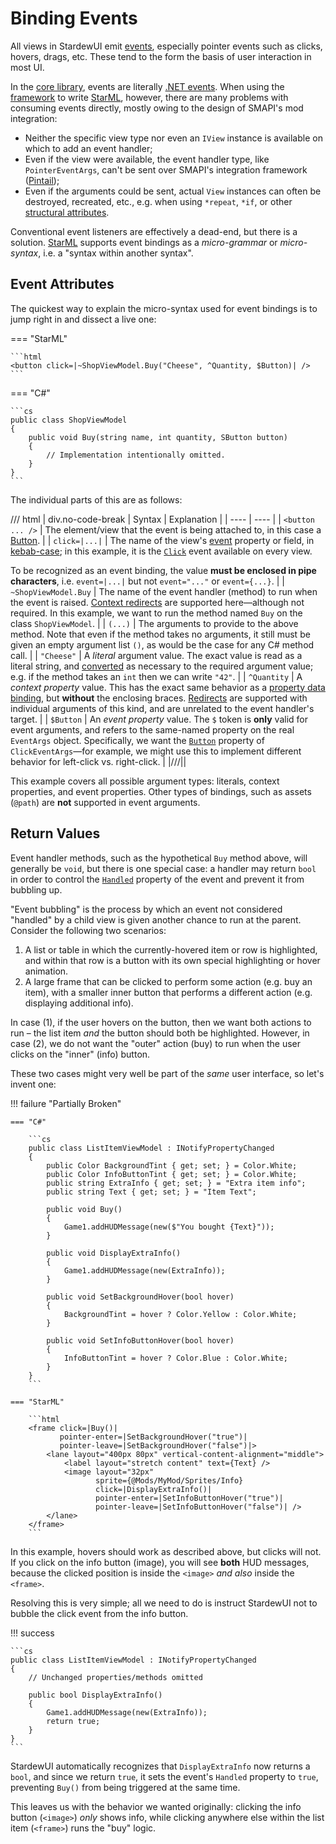 # Binding Events

All views in StardewUI emit [events](starml.md#events), especially pointer events such as clicks, hovers, drags, etc. These tend to the form the basis of user interaction in most UI.

In the [core library](../library/index.md), events are literally [.NET events](https://learn.microsoft.com/en-us/dotnet/standard/Events/). When using the [framework](index.md) to write [StarML](starml.md), however, there are many problems with consuming events directly, mostly owing to the design of SMAPI's mod integration:

- Neither the specific view type nor even an `IView` instance is available on which to add an event handler;
- Even if the view were available, the event handler type, like `PointerEventArgs`, can't be sent over SMAPI's integration framework ([Pintail](https://github.com/Nanoray-pl/Pintail));
- Even if the arguments could be sent, actual `View` instances can often be destroyed, recreated, etc., e.g. when using `*repeat`, `*if`, or other [structural attributes](starml.md#structural-attributes).

Conventional event listeners are effectively a dead-end, but there is a solution. [StarML](starml.md) supports event bindings as a _micro-grammar_ or _micro-syntax_, i.e. a "syntax within another syntax".

## Event Attributes

The quickest way to explain the micro-syntax used for event bindings is to jump right in and dissect a live one:

=== "StarML"

    ```html
    <button click=|~ShopViewModel.Buy("Cheese", ^Quantity, $Button)| />
    ```

=== "C#"

    ```cs
    public class ShopViewModel
    {
        public void Buy(string name, int quantity, SButton button)
        {
            // Implementation intentionally omitted.
        }
    }
    ```

The individual parts of this are as follows:

/// html | div.no-code-break
| Syntax | Explanation |
| ---- | ---- |
| `<button ... />` | The element/view that the event is being attached to, in this case a [Button](../reference/stardewui/widgets/button.md). |
| `click=|...|` | The name of the view's [event](https://learn.microsoft.com/en-us/dotnet/standard/Events/) property or field, in [kebab-case](https://developer.mozilla.org/en-US/docs/Glossary/Kebab_case); in this example, it is the [`Click`](../reference/stardewui/iview.md#click) event available on every view.<p>To be recognized as an event binding, the value **must be enclosed in pipe characters**, i.e. `event=|...|` but not `event="..."` or `event={...}`. |
| `~ShopViewModel.Buy` | The name of the event handler (method) to run when the event is raised. [Context redirects](binding-context.md#redirects) are supported here—although not required. In this example, we want to run the method named `Buy` on the class `ShopViewModel`. |
| `(...)` | The arguments to provide to the above method. Note that even if the method takes no arguments, it still must be given an empty argument list `()`, as would be the case for any C# method call. |
| `"Cheese"` | A _literal_ argument value. The exact value is read as a literal string, and [converted](starml.md#type-conversions) as necessary to the required argument value; e.g. if the method takes an `int` then we can write `"42"`. |
| `^Quantity` | A _context property_ value. This has the exact same behavior as a [property data binding](starml.md#attribute-flavors), but **without** the enclosing braces. [Redirects](binding-context.md#redirects) are supported with individual arguments of this kind, and are unrelated to the event handler's target. |
| `$Button` | An _event property_ value. The `$` token is **only** valid for event arguments, and refers to the same-named property on the real `EventArgs` object. Specifically, we want the [`Button`](../reference/stardewui/events/clickeventargs.md#button) property of `ClickEventArgs`—for example, we might use this to implement different behavior for left-click vs. right-click. |
|///||

This example covers all possible argument types: literals, context properties, and event properties. Other types of bindings, such as assets (`@path`) are **not** supported in event arguments.

## Return Values

Event handler methods, such as the hypothetical `Buy` method above, will generally be `void`, but there is one special case: a handler may return `bool` in order to control the [`Handled`](../reference/stardewui/events/bubbleeventargs.md#handled) property of the event and prevent it from bubbling up.

"Event bubbling" is the process by which an event not considered "handled" by a child view is given another chance to run at the parent. Consider the following two scenarios:

1. A list or table in which the currently-hovered item or row is highlighted, and within that row is a button with its own special highlighting or hover animation.
2. A large frame that can be clicked to perform some action (e.g. buy an item), with a smaller inner button that performs a different action (e.g. displaying additional info).

In case (1), if the user hovers on the button, then we want both actions to run – the list item _and_ the button should both be highlighted. However, in case (2), we do not want the "outer" action (buy) to run when the user clicks on the "inner" (info) button.

These two cases might very well be part of the _same_ user interface, so let's invent one:

!!! failure "Partially Broken"

    === "C#"
    
        ```cs
        public class ListItemViewModel : INotifyPropertyChanged
        {
            public Color BackgroundTint { get; set; } = Color.White;
            public Color InfoButtonTint { get; set; } = Color.White;
            public string ExtraInfo { get; set; } = "Extra item info";
            public string Text { get; set; } = "Item Text";
            
            public void Buy()
            {
                Game1.addHUDMessage(new($"You bought {Text}"));
            }
            
            public void DisplayExtraInfo()
            {
                Game1.addHUDMessage(new(ExtraInfo));
            }
    
            public void SetBackgroundHover(bool hover)
            {
                BackgroundTint = hover ? Color.Yellow : Color.White;
            }
    
            public void SetInfoButtonHover(bool hover)
            {
                InfoButtonTint = hover ? Color.Blue : Color.White;
            }
        }
        ```
    
    === "StarML"
    
        ```html
        <frame click=|Buy()|
               pointer-enter=|SetBackgroundHover("true")|
               pointer-leave=|SetBackgroundHover("false")|>
            <lane layout="400px 80px" vertical-content-alignment="middle">
                <label layout="stretch content" text={Text} />
                <image layout="32px"
                       sprite={@Mods/MyMod/Sprites/Info}
                       click=|DisplayExtraInfo()|
                       pointer-enter=|SetInfoButtonHover("true")|
                       pointer-leave=|SetInfoButtonHover("false")| />
            </lane>
        </frame>
        ```

In this example, hovers should work as described above, but clicks will not. If you click on the info button (image), you will see **both** HUD messages, because the clicked position is inside the `<image>` _and also_ inside the `<frame>`.

Resolving this is very simple; all we need to do is instruct StardewUI not to bubble the click event from the info button.

!!! success

    ```cs
    public class ListItemViewModel : INotifyPropertyChanged
    {
        // Unchanged properties/methods omitted
    
        public bool DisplayExtraInfo()
        {
            Game1.addHUDMessage(new(ExtraInfo));
            return true;
        }
    }
    ```

StardewUI automatically recognizes that `DisplayExtraInfo` now returns a `bool`, and since we return `true`, it sets the event's `Handled` property to `true`, preventing `Buy()` from being triggered at the same time.

This leaves us with the behavior we wanted originally: clicking the info button (`<image>`) _only_ shows info, while clicking anywhere else within the list item (`<frame>`) runs the "buy" logic.